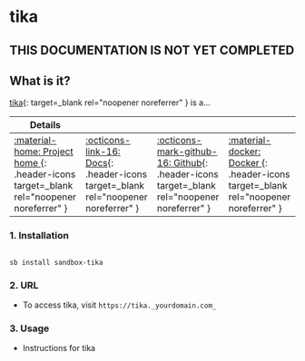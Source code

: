 # tika

## THIS DOCUMENTATION IS NOT YET COMPLETED


## What is it?

[tika](https://tika.url){: target=_blank rel="noopener noreferrer" } is a...

| Details     |             |             |             |
|-------------|-------------|-------------|-------------|
| [:material-home: Project home ](https://tika.url){: .header-icons target=_blank rel="noopener noreferrer" } | [:octicons-link-16: Docs](https://tika.docs.url){: .header-icons target=_blank rel="noopener noreferrer" } | [:octicons-mark-github-16: Github](https://github.com/tika/tika){: .header-icons target=_blank rel="noopener noreferrer" } | [:material-docker: Docker ](https://hub.docker.com/r/tika/tika){: .header-icons target=_blank rel="noopener noreferrer" }|

### 1. Installation

``` shell

sb install sandbox-tika

```

### 2. URL

- To access tika, visit `https://tika._yourdomain.com_`

### 3. Usage

- Instructions for tika
